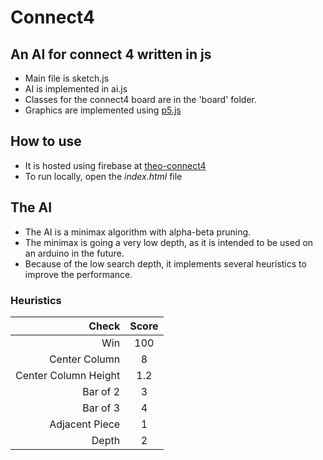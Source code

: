 # Connect4
## An AI for connect 4 written in js
- Main file is sketch.js
- AI is implemented in ai.js
- Classes for the connect4 board are in the 'board' folder.
- Graphics are implemented using [p5.js](https://p5js.org/)

## How to use
- It is hosted using firebase at [theo-connect4](https://theo-connect4.web.app/)
- To run locally, open the *index.html* file


## The AI
- The AI is a minimax algorithm with alpha-beta pruning.
- The minimax is going a very low depth, as it is intended to be used on an arduino in the future.
- Because of the low search depth, it implements several heuristics to improve the performance.
### Heuristics
| Check                | Score |
| -------------------: | :---: |
| Win                  | 100   |
| Center Column        | 8     |
| Center Column Height | 1.2   |
| Bar of 2             | 3     |
| Bar of 3             | 4     |
| Adjacent Piece       | 1     |
| Depth                | 2     |


